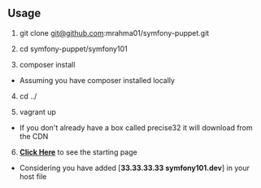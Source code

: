  Usage
-------

1. git clone git@github.com:mrahma01/symfony-puppet.git

2. cd symfony-puppet/symfony101

3. composer install
  * Assuming you have composer installed locally

4. cd ../

5. vagrant up
  * If you don't already have a box called precise32 it will download from the CDN

6. [__Click Here__](http://symfony101.dev/) to see the starting page
  * Considering you have added [__33.33.33.33	symfony101.dev__] in your host file